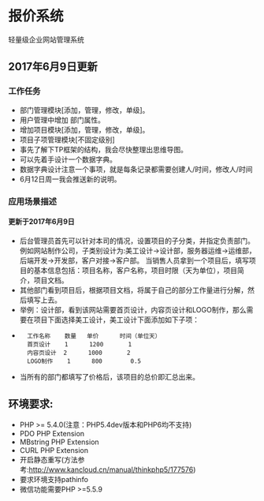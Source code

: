 # 报价系统

轻量级企业网站管理系统

## 2017年6月9日更新
### 工作任务
* 部门管理模块[添加，管理，修改，单级]。
* 用户管理中增加 部门属性。
* 增加项目模块[添加，管理，修改，单级]。
* 项目子项管理模块[不固定级别]
* 事先了解下TP框架的结构，我会尽快整理出思维导图。
* 可以先着手设计一个数据字典。
* 数据字典设计注意一个事项，就是每条记录都需要创建人/时间，修改人/时间
* 6月12日周一我会推送新的说明。
### 应用场景描述
#### 更新于2017年6月9日
* 后台管理员首先可以针对本司的情况，设置项目的子分类，并指定负责部门。例如网站制作公司，子类别设计为:美工设计->设计部，服务器运维->运维部，
 后端开发->开发部，客户对接->客户部。
当销售人员拿到一个项目后，填写项目的基本信息包括：项目名称，客户名称，项目时限（天为单位），项目简介，项目文档。
* 其他部门看到项目后，根据项目文档，将属于自己的部分工作量进行分解，然后填写上去。
* 举例：设计部，看到该网站需要首页设计，内容页设计和LOGO制作，那么需要在项目下面选择美工设计，美工设计下面添加如下子项：
*
        工作名称    数量   单价      时间（单位天）
        首页设计    1      1200       1
        内容页设计  2      1000       2
        LOGO制作    1      800        0.5
* 当所有的部门都填写了价格后，该项目的总价即汇总出来。



## 环境要求:
* PHP >= 5.4.0(注意：PHP5.4dev版本和PHP6均不支持)
* PDO PHP Extension
* MBstring PHP Extension
* CURL PHP Extension
* 开启静态重写(方法参考:http://www.kancloud.cn/manual/thinkphp5/177576)
* 要求环境支持pathinfo
* 微信功能需要PHP >=5.5.9

